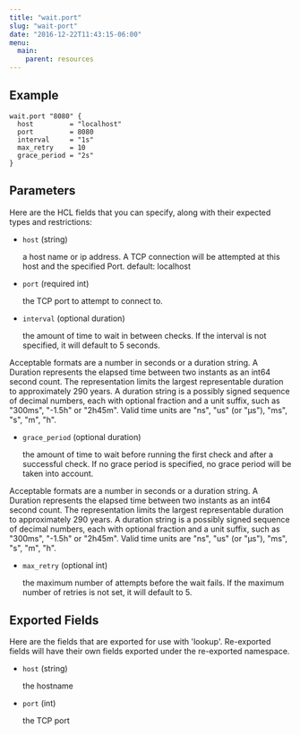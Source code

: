 ```yaml
---
title: "wait.port"
slug: "wait-port"
date: "2016-12-22T11:43:15-06:00"
menu:
  main:
    parent: resources
---
```





## Example

```hcl
wait.port "8080" {
  host         = "localhost"
  port         = 8080
  interval     = "1s"
  max_retry    = 10
  grace_period = "2s"
}

```


## Parameters

Here are the HCL fields that you can specify, along with their expected types
and restrictions:


- `host` (string)

  a host name or ip address. A TCP connection will be attempted at this host
and the specified Port. default: localhost

- `port` (required int)

  the TCP port to attempt to connect to.

- `interval` (optional duration)

  the amount of time to wait in between checks. If the interval is not
specified, it will default to 5 seconds.

Acceptable formats are a number in seconds or a duration string. A Duration
represents the elapsed time between two instants as an int64 second count.
The representation limits the largest representable duration to approximately
290 years. A duration string is a possibly signed sequence of decimal numbers,
each with optional fraction and a unit suffix, such as "300ms", "-1.5h" or
"2h45m". Valid time units are "ns", "us" (or "µs"), "ms", "s", "m", "h".

- `grace_period` (optional duration)

  the amount of time to wait before running the first check and after a
successful check. If no grace period is specified, no grace period will be
taken into account.

Acceptable formats are a number in seconds or a duration string. A Duration
represents the elapsed time between two instants as an int64 second count.
The representation limits the largest representable duration to approximately
290 years. A duration string is a possibly signed sequence of decimal numbers,
each with optional fraction and a unit suffix, such as "300ms", "-1.5h" or
"2h45m". Valid time units are "ns", "us" (or "µs"), "ms", "s", "m", "h".

- `max_retry` (optional int)

  the maximum number of attempts before the wait fails. If the maximum number
of retries is not set, it will default to 5.


## Exported Fields

Here are the fields that are exported for use with 'lookup'.  Re-exported fields
will have their own fields exported under the re-exported namespace.


- `host` (string)

  the hostname
 
- `port` (int)

  the TCP port
  

